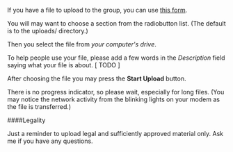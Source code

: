 If you have a file to upload to the group, you can use
[this form](/upload.html).

You will may want to choose a section from the 
radiobutton list. (The default is to the uploads/
directory.)

Then you select the file from *your computer's drive*.

To help people use your file, please add a few words
in the *Description* field saying what your file
is about.  [ TODO ]

After choosing the file you may press the
**Start Upload** button. 

There is no progress indicator, so please wait, especially for long files.
(You may notice the network activity from the blinking lights
on your modem as the file is transferred.)


####Legality

Just a reminder to upload legal and sufficiently approved material only. Ask me if you have any questions.
